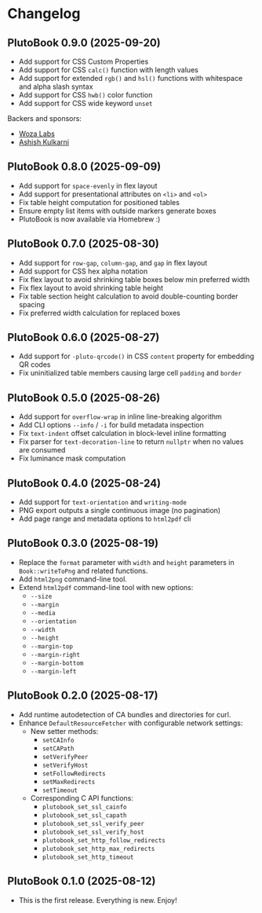 # Changelog

## PlutoBook 0.9.0 (2025-09-20)

- Add support for CSS Custom Properties
- Add support for CSS `calc()` function with length values
- Add support for extended `rgb()` and `hsl()` functions with whitespace and alpha slash syntax
- Add support for CSS `hwb()` color function
- Add support for CSS wide keyword `unset`

Backers and sponsors:

- [Woza Labs](https://github.com/wozalabs)
- [Ashish Kulkarni](https://github.com/ashkulz)

## PlutoBook 0.8.0 (2025-09-09)

- Add support for `space-evenly` in flex layout
- Add support for presentational attributes on `<li>` and `<ol>`
- Fix table height computation for positioned tables
- Ensure empty list items with outside markers generate boxes
- PlutoBook is now available via Homebrew :)

## PlutoBook 0.7.0 (2025-08-30)

- Add support for `row-gap`, `column-gap`, and `gap` in flex layout
- Add support for CSS hex alpha notation
- Fix flex layout to avoid shrinking table boxes below min preferred width
- Fix flex layout to avoid shrinking table height
- Fix table section height calculation to avoid double-counting border spacing
- Fix preferred width calculation for replaced boxes

## PlutoBook 0.6.0 (2025-08-27)

- Add support for `-pluto-qrcode()` in CSS `content` property for embedding QR codes
- Fix uninitialized table members causing large cell `padding` and `border`

## PlutoBook 0.5.0 (2025-08-26)

- Add support for `overflow-wrap` in inline line-breaking algorithm
- Add CLI options `--info` / `-i` for build metadata inspection
- Fix `text-indent` offset calculation in block-level inline formatting
- Fix parser for `text-decoration-line` to return `nullptr` when no values are consumed
- Fix luminance mask computation

## PlutoBook 0.4.0 (2025-08-24)

- Add support for `text-orientation` and `writing-mode`
- PNG export outputs a single continuous image (no pagination)
- Add page range and metadata options to `html2pdf` cli

## PlutoBook 0.3.0 (2025-08-19)

- Replace the `format` parameter with `width` and `height` parameters in `Book::writeToPng` and related functions.
- Add `html2png` command-line tool.
- Extend `html2pdf` command-line tool with new options:
  - `--size`
  - `--margin`
  - `--media`
  - `--orientation`
  - `--width`
  - `--height`
  - `--margin-top`
  - `--margin-right`
  - `--margin-bottom`
  - `--margin-left`

## PlutoBook 0.2.0 (2025-08-17)

- Add runtime autodetection of CA bundles and directories for curl.
- Enhance `DefaultResourceFetcher` with configurable network settings:
  - New setter methods:
    - `setCAInfo`
    - `setCAPath`
    - `setVerifyPeer`
    - `setVerifyHost`
    - `setFollowRedirects`
    - `setMaxRedirects`
    - `setTimeout`
  - Corresponding C API functions:
    - `plutobook_set_ssl_cainfo`
    - `plutobook_set_ssl_capath`
    - `plutobook_set_ssl_verify_peer`
    - `plutobook_set_ssl_verify_host`
    - `plutobook_set_http_follow_redirects`
    - `plutobook_set_http_max_redirects`
    - `plutobook_set_http_timeout`

## PlutoBook 0.1.0 (2025-08-12)

- This is the first release. Everything is new. Enjoy!

